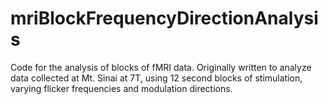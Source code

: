 # mriBlockFrequencyDirectionAnalysis
Code for the analysis of blocks of fMRI data. Originally written to analyze data collected at Mt. Sinai at 7T, using 12 second blocks of stimulation, varying flicker frequencies and modulation directions.
